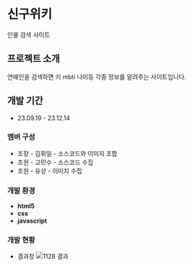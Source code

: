 # 신구위키
인물 검색 사이트

## 프로젝트 소개
연예인을 검색하면 키 mbti 나이등 각종 정보를 알려주는 사이트입니다.

## 개발 기간
* 23.09.19 - 23.12.14

### 멤버 구성
- 조장 - 김휘일 - 소스코드와 이미지 조합
- 조원 - 고민수 - 소스코드 수집
- 조원 - 유상 - 이미지 수집

### 개발 환경
- **html5**
- **css**
- **javascript**

### 개발 현황
- 결과창 ![1128 결과](https://github.com/rlagnldlf/ai_api_project/assets/136410965/6a2fb132-fcd2-4438-9359-c744eb93b077)


